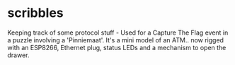 # scribbles
Keeping track of some protocol stuff - Used for a Capture The Flag event in a puzzle involving a 'Pinniemaat'. It's a mini model of an ATM.. now rigged with an ESP8266, Ethernet plug, status LEDs and a mechanism to open the drawer.

